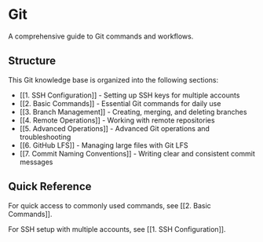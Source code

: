 # Git

A comprehensive guide to Git commands and workflows.

## Structure

This Git knowledge base is organized into the following sections:

- [[1. SSH Configuration]] - Setting up SSH keys for multiple accounts
- [[2. Basic Commands]] - Essential Git commands for daily use
- [[3. Branch Management]] - Creating, merging, and deleting branches
- [[4. Remote Operations]] - Working with remote repositories
- [[5. Advanced Operations]] - Advanced Git operations and troubleshooting
- [[6. GitHub LFS]] - Managing large files with Git LFS
- [[7. Commit Naming Conventions]] - Writing clear and consistent commit messages

## Quick Reference

For quick access to commonly used commands, see [[2. Basic Commands]].

For SSH setup with multiple accounts, see [[1. SSH Configuration]].
